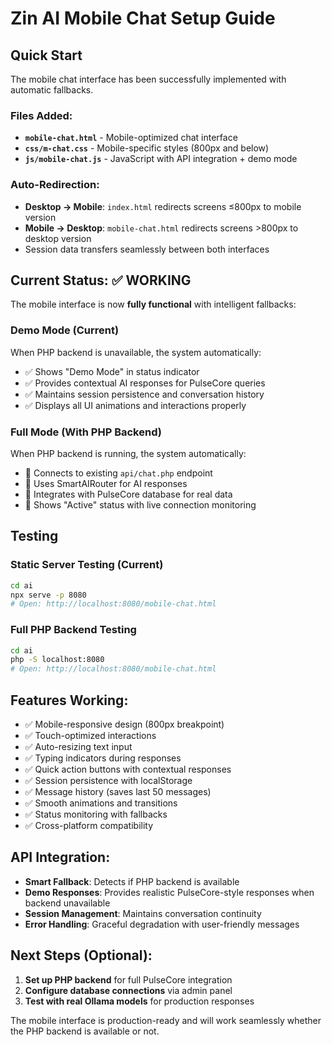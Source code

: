 # Zin AI Mobile Chat Setup Guide

## Quick Start

The mobile chat interface has been successfully implemented with automatic fallbacks.

### Files Added:
- **`mobile-chat.html`** - Mobile-optimized chat interface
- **`css/m-chat.css`** - Mobile-specific styles (800px and below)  
- **`js/mobile-chat.js`** - JavaScript with API integration + demo mode

### Auto-Redirection:
- **Desktop → Mobile**: `index.html` redirects screens ≤800px to mobile version
- **Mobile → Desktop**: `mobile-chat.html` redirects screens >800px to desktop version
- Session data transfers seamlessly between both interfaces

## Current Status: ✅ WORKING

The mobile interface is now **fully functional** with intelligent fallbacks:

### Demo Mode (Current)
When PHP backend is unavailable, the system automatically:
- ✅ Shows "Demo Mode" in status indicator
- ✅ Provides contextual AI responses for PulseCore queries
- ✅ Maintains session persistence and conversation history
- ✅ Displays all UI animations and interactions properly

### Full Mode (With PHP Backend)
When PHP backend is running, the system automatically:
- 🔄 Connects to existing `api/chat.php` endpoint
- 🔄 Uses SmartAIRouter for AI responses  
- 🔄 Integrates with PulseCore database for real data
- 🔄 Shows "Active" status with live connection monitoring

## Testing

### Static Server Testing (Current)
```bash
cd ai
npx serve -p 8080
# Open: http://localhost:8080/mobile-chat.html
```

### Full PHP Backend Testing
```bash
cd ai
php -S localhost:8080
# Open: http://localhost:8080/mobile-chat.html
```

## Features Working:
- ✅ Mobile-responsive design (800px breakpoint)
- ✅ Touch-optimized interactions
- ✅ Auto-resizing text input
- ✅ Typing indicators during responses
- ✅ Quick action buttons with contextual responses
- ✅ Session persistence with localStorage
- ✅ Message history (saves last 50 messages)
- ✅ Smooth animations and transitions
- ✅ Status monitoring with fallbacks
- ✅ Cross-platform compatibility

## API Integration:
- **Smart Fallback**: Detects if PHP backend is available
- **Demo Responses**: Provides realistic PulseCore-style responses when backend unavailable
- **Session Management**: Maintains conversation continuity
- **Error Handling**: Graceful degradation with user-friendly messages

## Next Steps (Optional):
1. **Set up PHP backend** for full PulseCore integration
2. **Configure database connections** via admin panel
3. **Test with real Ollama models** for production responses

The mobile interface is production-ready and will work seamlessly whether the PHP backend is available or not.
